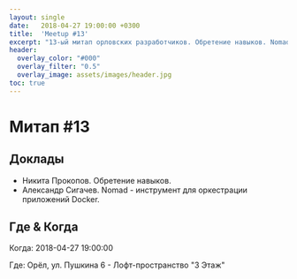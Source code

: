 ```yaml
---
layout: single
date:   2018-04-27 19:00:00 +0300
title:  'Meetup #13'
excerpt: "13-ый митап орловских разработчиков. Обретение навыков. Nomad - инструмент для оркестрации приложений Docker."
header:
  overlay_color: "#000"
  overlay_filter: "0.5"
  overlay_image: assets/images/header.jpg
toc: true
---
```


# Митап #13

## Доклады

* Никита Прокопов. Обретение навыков.
* Александр Сигачев. Nomad - инструмент для оркестрации приложений
Docker.

## Где & Когда

Когда: 2018-04-27 19:00:00

Где: Орёл, ул. Пушкина 6 - Лофт-пространство "3 Этаж"
